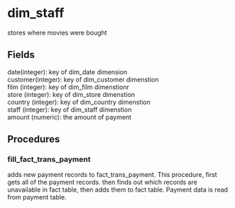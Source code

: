 # dim_staff

stores where movies were bought

## Fields

date(integer): key of dim_date dimension \
customer(integer): key of dim_customer dimenstion \
film (integer): key of dim_film dimenstionr \
store (integer): key of dim_store dimenstion \
country (integer): key of dim_country dimenstion \
staff (integer): key of dim_staff dimenstion \
amount (numeric): the amount of payment

## Procedures

### fill_fact_trans_payment

adds new payment records to fact_trans_payment.
This procedure, first gets all of the payment records. then finds out which records are unavailable in fact table, then adds them to fact table. Payment data is read from payment table.
